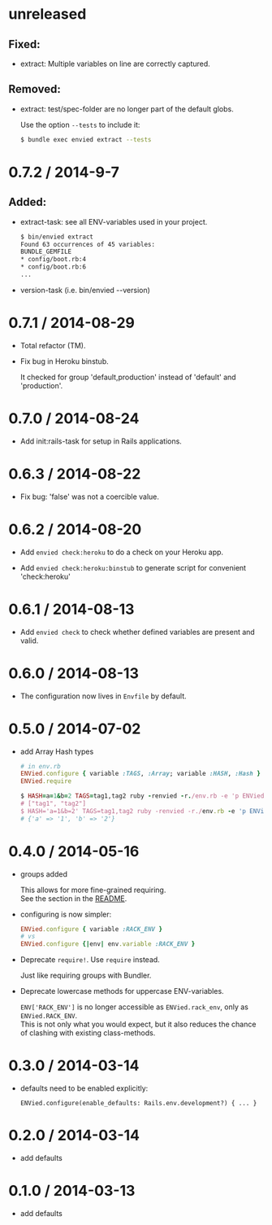 # unreleased

## Fixed:
* extract: Multiple variables on line are correctly captured.

## Removed:
* extract: test/spec-folder are no longer part of the default globs.

  Use the option `--tests` to include it:
  ```bash
  $ bundle exec envied extract --tests
  ```

# 0.7.2 / 2014-9-7

## Added:
* extract-task: see all ENV-variables used in your project.

  ```bash
  $ bin/envied extract
  Found 63 occurrences of 45 variables:
  BUNDLE_GEMFILE
  * config/boot.rb:4
  * config/boot.rb:6
  ...
  ```

* version-task (i.e. bin/envied --version)

# 0.7.1 / 2014-08-29

* Total refactor (TM).

* Fix bug in Heroku binstub.

  It checked for group 'default,production' instead of 'default' and 'production'.

# 0.7.0 / 2014-08-24

* Add init:rails-task for setup in Rails applications.

# 0.6.3 / 2014-08-22

* Fix bug: 'false' was not a coercible value.

# 0.6.2 / 2014-08-20

* Add `envied check:heroku` to do a check on your Heroku app.

* Add `envied check:heroku:binstub` to generate script for convenient 'check:heroku'

# 0.6.1 / 2014-08-13

* Add `envied check` to check whether defined variables are present and valid.

# 0.6.0 / 2014-08-13

* The configuration now lives in `Envfile` by default.

# 0.5.0 / 2014-07-02

* add Array Hash types

  ```ruby
  # in env.rb
  ENVied.configure { variable :TAGS, :Array; variable :HASH, :Hash }
  ENVied.require

  $ HASH=a=1&b=2 TAGS=tag1,tag2 ruby -renvied -r./env.rb -e 'p ENVied.TAGS'
  # ["tag1", "tag2"]
  $ HASH='a=1&b=2' TAGS=tag1,tag2 ruby -renvied -r./env.rb -e 'p ENVied.HASH'
  # {'a' => '1', 'b' => '2'}
  ```

# 0.4.0 / 2014-05-16

* groups added

  This allows for more fine-grained requiring.  
  See the section in the [README](https://github.com/eval/envied/tree/v0.4.0#groups).

* configuring is now simpler:

  ```ruby
  ENVied.configure { variable :RACK_ENV }
  # vs
  ENVied.configure {|env| env.variable :RACK_ENV }
  ```

* Deprecate `require!`. Use `require` instead.

  Just like requiring groups with Bundler.

* Deprecate lowercase methods for uppercase ENV-variables.

  `ENV['RACK_ENV']` is no longer accessible as `ENVied.rack_env`, only as `ENVied.RACK_ENV`.  
  This is not only what you would expect, but it also reduces the chance of clashing with existing class-methods.

# 0.3.0 / 2014-03-14

* defaults need to be enabled explicitly:

  `ENVied.configure(enable_defaults: Rails.env.development?) { ... }`

# 0.2.0 / 2014-03-14

* add defaults

# 0.1.0 / 2014-03-13

* add defaults
